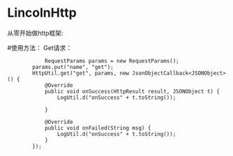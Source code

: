 # LincolnHttp
从零开始做http框架:

#使用方法：
  Get请求：
      
      			RequestParams params = new RequestParams();
			params.put("name", "get");
			HttpUtil.get("get", params, new JsonObjectCallback<JSONObject>() {
				@Override
				public void onSuccess(HttpResult result, JSONObject t) {
					LogUtil.d("onSuccess" + t.toString());
				
				}

				@Override
				public void onFailed(String msg) {
					LogUtil.d("onSuccess" + t.toString());
				}
			});

